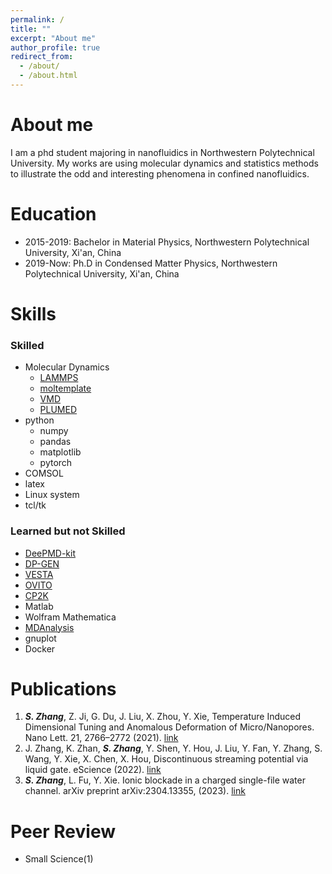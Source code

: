 ```yaml
---
permalink: /
title: ""
excerpt: "About me"
author_profile: true
redirect_from: 
  - /about/
  - /about.html
---
```


About me
======
I am a phd student majoring in nanofluidics in Northwestern Polytechnical University.
My works are using molecular dynamics and statistics methods to illustrate the odd and interesting 
phenomena in confined nanofluidics.

Education
======
- 2015-2019: Bachelor in Material Physics, Northwestern Polytechnical University, Xi'an, China
- 2019-Now:  Ph.D in Condensed Matter Physics, Northwestern Polytechnical University, Xi'an, China

Skills
======
### Skilled
- Molecular Dynamics
  - [LAMMPS](https://www.lammps.org/)
  - [moltemplate](https://www.moltemplate.org/)
  - [VMD](https://www.ks.uiuc.edu/Research/vmd/)
  - [PLUMED](https://www.plumed.org/)
- python
  - numpy
  - pandas
  - matplotlib
  - pytorch
- COMSOL
- latex
- Linux system
- tcl/tk

### Learned but not Skilled
- [DeePMD-kit](https://github.com/deepmodeling/deepmd-kit)
- [DP-GEN](https://github.com/deepmodeling/dpgen)
- [VESTA](https://jp-minerals.org/vesta/en/)
- [OVITO](https://www.ovito.org/)
- [CP2K](https://www.cp2k.org/)
- Matlab
- Wolfram Mathematica
- [MDAnalysis](https://www.mdanalysis.org/)
- gnuplot
- Docker

Publications
======
1.  ***S. Zhang***, Z. Ji, G. Du, J. Liu, X. Zhou, Y. Xie, Temperature Induced Dimensional Tuning and Anomalous Deformation of Micro/Nanopores. Nano Lett. 21, 2766–2772 (2021). [link](https://doi.org/10.1021/acs.nanolett.0c04708)
2.  J. Zhang, K. Zhan, ***S. Zhang***, Y. Shen, Y. Hou, J. Liu, Y. Fan, Y. Zhang, S. Wang, Y. Xie, X. Chen, X. Hou, Discontinuous streaming potential via liquid gate. eScience (2022). [link](https://doi.org/10.1016/j.esci.2022.08.001)
3.  ***S. Zhang***, L. Fu, Y. Xie. Ionic blockade in a charged single-file water channel. arXiv preprint arXiv:2304.13355, (2023). [link](
https://doi.org/10.48550/arXiv.2304.13355)

Peer Review
======
- Small Science(1)



